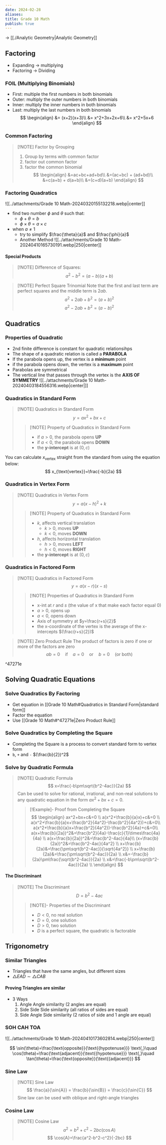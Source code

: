 ```yaml
---
date: 2024-02-28
aliases: 
title: Grade 10 Math
publish: true
---
```

-> [[./Analytic Geometry|Analytic Geometry]]

## Factoring
- Expanding -> multiplying
- Factoring -> Dividing

### FOIL (Multiplying Binomials)
- First: multiple the first numbers in both binomials
- Outer: multiply the outer numbers in both binomials
- Inner: multiply the inner numbers in both binomials
- Last: multiply the last numbers in both binomials
$$
\begin{align}
&= (x+2)(x+3)\\
&= x^2+3x+2x+6\\
&= x^2+5x+6
\end{align}
$$
### Common Factoring
> [!NOTE] Factor by Grouping
> 1. Group by terms with common factor
> 2. factor out common factor
> 3. factor the common binomial
> $$
> \begin{align}
> &=ac+bc+ad+bd\\
> &=(ac+bc) + (ad+bd)\\
> &=c(a+b) + d(a+b)\\
> &=(c+d)(a+b)
> \end{align}
> $$
> 

### Factoring Quadratics
![[../attachments/Grade 10 Math-20240320155132218.webp|center]]
- find two number $\phi$ and $\theta$ such that:
	- $\phi + \theta = b$
	- $\phi \times \theta = a\times c$
- when $a\neq1$
	- try to simplify $\frac{\theta}{a}$ and $\frac{\phi}{a}$
	- Another Method
		 ![[../attachments/Grade 10 Math-20240410165730191.webp|250|center]]
#### Special Products
> [!NOTE] Difference of Squares:
> 	$$a^2-b^2 = (a-b)(a+b)$$

> [!NOTE] Perfect Square Trinomial
> Note that the first and last term are perfect squares and the middle term is $2ab$.
> $$a^2+2ab+b^2=(a+b)^2$$
> $$a^2-2ab+b^2=(a-b)^2$$

## Quadratics
### Properties of Quadratic
- 2nd finite difference is constant for quadratic relationsihps
- The shape of a quadratic relation is called a **PARABOLA**
- If the parabola opens up, the vertex is a **minimum** point
- if the parabola opens down, the vertex is a **maximum** point
- Parabolas are symmetrical
- The vertical line that passes through the vertex is the **AXIS OF SYMMETRY**
![[../attachments/Grade 10 Math-20240403184556316.webp|center|]]

### Quadratics in Standard Form

> [!NOTE] Quadratics in Standard Form
> $$y=ax^2+bx+c$$
> >[!NOTE] Property of Quadratics in Standard Form
> > - if $a>0$, the parabola opens **UP**
> > - if $a<0$, the parabola opens **DOWN**
> > - the **y-intercept** is at $(0,c)$

You can calculate $x_{\text{vertex}}$ straight from the standard from using the equation below:
$$
x_{\text{vertex}}=\frac{-b}{2a}
$$
### Quadratics in Vertex Form
> [!NOTE] Quadratics in Vertex Form
> $$y=a(x-h)^2+k$$
> >[!NOTE] Property of Quadratics in Standard Form
> > - $k$, affects vertical translation
> > 	- $k > 0$, moves **UP**
> > 	- $k < 0$, moves **DOWN**
> > - $h$, affects horizontal translation
> > 	- $h > 0$, moves **LEFT**
> > 	- $h < 0$, moves **RIGHT**
> > - the **y-intercept** is at $(0,c)$


### Quadratics in Factored Form
> [!NOTE] Quadratics in Factored Form
> $$y=a(x-r)(x-s)$$
> >[!NOTE] Properties of Quadratics in Standard Form
> > - x-int at $r$ and $s$ (the value of x that make each factor equal 0)
> > - $a>0$, opens up
> > - $a<0$, opens down
> > - Axis of symmetry at $y=\frac{r+s}{2}$
> > - the x-coordinate of the vertex is the average of the x-intercepts $(\frac{r+s}{2})$


> [!NOTE] Zero Product Rule
> The product of factors is zero if one or more of the factors are zero
> $$ab=0 \quad\text{if}\quad a=0 \quad\text{or}\quad b=0 \quad \text{(or both)}$$

^47271e

## Solving Quadratic Equations
### Solve Quadratics By Factoring
- Get equation in [[Grade 10 Math#Quadratics in Standard Form|standard form]]
- Factor the equation
- Use [[Grade 10 Math#^47271e|Zero Product Rule]]

### Solve Quadratics by Completing the Square
- Completing the Square is a process to convert standard form to vertex form
- `b`, `+` and `-` $(\frac{b}{2})^2$
### Solve by Quadratic Formula

> [!NOTE] Quadratic Formula
> $$
> x=\frac{-b\pm\sqrt{b^2-4ac}}{2a}
> $$
> Can be used to solve for rational, irrational, and non-real solutions to any quadratic equation in the form $ax^2+bx+c=0$.
>> [!Example]- Proof from Completing the Square
>> $$
>> \begin{align}
>> ax^2+bx+c&=0 \\
>> a(x^2+\frac{b}{a}x)+c&=0 \\
>> a(x^2+\frac{b}{a}x+\frac{b^2}{4a^2}-\frac{b^2}{4a^2})+c&=0\\
>> a(x^2+\frac{b}{a}x+\frac{b^2}{4a^2})-\frac{b^2}{4a}+c&=0\\
>> a(x+\frac{b}{2a})^2&=\frac{b^2}{4a}-\frac{c}{1}\times\frac{4a}{4a} \\
>> a(x+\frac{b}{2a})^2&=\frac{b^2-4ac}{4a}\\
>> (x+\frac{b}{2a})^2&=\frac{b^2-4ac}{4a^2} \\
>> x+\frac{b}{2a}&=\frac{\pm\sqrt{b^2-4ac}}{\sqrt{4a^2}} \\
>> x+\frac{b}{2a}&=\frac{\pm\sqrt{b^2-4ac}}{2a} \\
>> x&=-\frac{b}{2a}\pm\frac{\sqrt{b^2-4ac}}{2a} \\
>> x&=\frac{-b\pm\sqrt{b^2-4ac}}{2a} \\
>> \end{align}
>> $$
#### The Discriminant
> [!NOTE] The Discriminant
> $$
> D = b^2-4ac
> $$
> > [!NOTE]- Properties of the Discriminant
> > - $D < 0$, no real solution
> > - $D = 0$,  one solution
> > - $D > 0$, two solution
> > - $D$ is a perfect square, the quadratic is factorable
## Trigonometry
### Similar Triangles
- Triangles that have the same angles, but different sizes
- $\triangle EAD \sim \triangle CAB$

#### Proving Triangles are similar
- 3 Ways
	1. Angle Angle similarity (2 angles are equal)
	2. Side Side Side similarity (all ratios of sides are equal)
	3. Side Angle Side similarity (2 ratios of side and 1 angle are equal)

### SOH CAH TOA
![[../attachments/Grade 10 Math-20240410173602814.webp|250|center]]

$$
\sin(\theta)=\frac{\text{opposite}}{\text{{hypotenuse}}} \text{,}\quad \cos(\theta)=\frac{\text{adjacent}}{\text{{hypotenuse}}} \text{,}\quad 
\tan(\theta)=\frac{\text{opposite}}{\text{{adjacent}}}
$$

### Sine Law

> [!NOTE] Sine Law
> $$
> \frac{a}{\sin{A}} = \frac{b}{\sin{B}} = \frac{c}{\sin{C}}
> $$
> Sine law can be used with oblique and right-angle triangles

### Cosine Law

> [!NOTE] Cosine Law
> $$
> a^2=b^2+c^2-2bc(\cos{A})
> $$
> $$
> \cos{A}=\frac{a^2-b^2-c^2}{-2bc}
> $$

